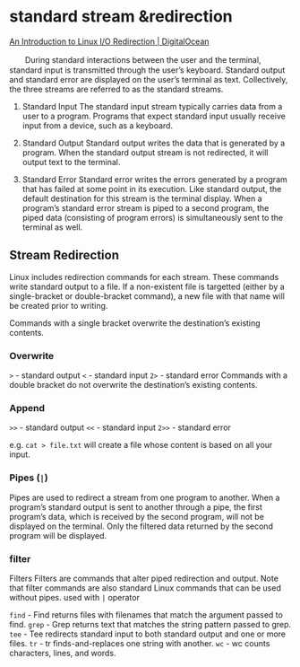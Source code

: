standard stream &redirection
========================
[An Introduction to Linux I/O Redirection | DigitalOcean](https://www.digitalocean.com/community/tutorials/an-introduction-to-linux-i-o-redirection)

　　During standard interactions between the user and the terminal, standard input is transmitted through the user’s keyboard. Standard output and standard error are displayed on the user’s terminal as text. Collectively, the three streams are referred to as the standard streams.
1. Standard Input
    The standard input stream typically carries data from a user to a program. Programs that expect standard input usually receive input from a device, such as a keyboard. 

2. Standard Output
Standard output writes the data that is generated by a program. When the standard output stream is not redirected, it will output text to the terminal. 

3. Standard Error
Standard error writes the errors generated by a program that has failed at some point in its execution. Like standard output, the default destination for this stream is the terminal display.
When a program’s standard error stream is piped to a second program, the piped data (consisting of program errors) is simultaneously sent to the terminal as well.


Stream Redirection
---
Linux includes redirection commands for each stream. These commands write standard output to a file. If a non-existent file is targetted (either by a single-bracket or double-bracket command), a new file with that name will be created prior to writing.

Commands with a single bracket overwrite the destination’s existing contents.

### Overwrite
`>` - standard output
`<` - standard input
`2>` - standard error
Commands with a double bracket do not overwrite the destination’s existing contents.

### Append
`>>` - standard output
`<<` - standard input
`2>>` - standard error

e.g.
`cat > file.txt`  will create a file whose content is based on all your input.

### Pipes (`|`)
Pipes are used to redirect a stream from one program to another. When a program’s standard output is sent to another through a pipe, the first program’s data, which is received by the second program, will not be displayed on the terminal. Only the filtered data returned by the second program will be displayed.

### filter
Filters
Filters are commands that alter piped redirection and output. Note that filter commands are also standard Linux commands that can be used without pipes.
used with `|` operator

`find` - Find returns files with filenames that match the argument passed to find.
`grep` - Grep returns text that matches the string pattern passed to grep.
`tee` - Tee redirects standard input to both standard output and one or more files.
`tr` - tr finds-and-replaces one string with another.
`wc` - wc counts characters, lines, and words.

















